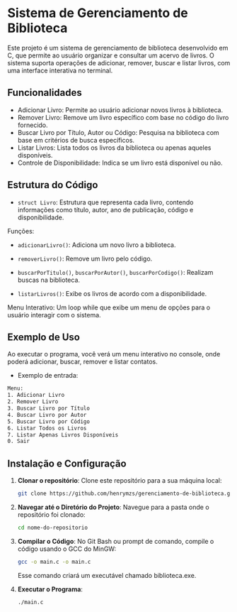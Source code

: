 # Sistema de Gerenciamento de Biblioteca

Este projeto é um sistema de gerenciamento de biblioteca desenvolvido em C, que permite ao usuário organizar e consultar um acervo de livros. O sistema suporta operações de adicionar, remover, buscar e listar livros, com uma interface interativa no terminal.

## Funcionalidades
- Adicionar Livro: Permite ao usuário adicionar novos livros à biblioteca.
- Remover Livro: Remove um livro específico com base no código do livro fornecido.
- Buscar Livro por Título, Autor ou Código: Pesquisa na biblioteca com base em critérios de busca específicos. 
- Listar Livros: Lista todos os livros da biblioteca ou apenas aqueles disponíveis.
- Controle de Disponibilidade: Indica se um livro está disponível ou não.

## Estrutura do Código
- `struct Livro`: Estrutura que representa cada livro, contendo informações como título, autor, ano de publicação, código e disponibilidade.

Funções:

- `adicionarLivro()`: Adiciona um novo livro a biblioteca.

- `removerLivro()`: Remove um livro pelo código.

- `buscarPorTitulo()`, `buscarPorAutor()`, `buscarPorCodigo()`: Realizam buscas na biblioteca.

- `listarLivros()`: Exibe os livros de acordo com a disponibilidade.

Menu Interativo: Um loop while que exibe um menu de opções para o usuário interagir com o sistema.


## Exemplo de Uso
Ao executar o programa, você verá um menu interativo no console, onde poderá adicionar, buscar, remover e listar contatos.
- Exemplo de entrada:
```bash
Menu:
1. Adicionar Livro
2. Remover Livro
3. Buscar Livro por Título
4. Buscar Livro por Autor
5. Buscar Livro por Código
6. Listar Todos os Livros
7. Listar Apenas Livros Disponíveis
0. Sair
```


## Instalação e Configuração

1. **Clonar o repositório**:
   Clone este repositório para a sua máquina local:
   ```bash
   git clone https://github.com/henrymzs/gerenciamento-de-biblioteca.git
    ```
2. **Navegar até o Diretório do Projeto**:
    Navegue para a pasta onde o repositório foi clonado:
    ```bash
    cd nome-do-repositorio
    ```
3. **Compilar o Código**:
    No Git Bash ou prompt de comando, compile o código usando o GCC do MinGW:
    ```bash
    gcc -o main.c -o main.c
    ```
    Esse comando criará um executável chamado biblioteca.exe.

4. **Executar o Programa**:
    ```bash
    ./main.c
    ```